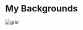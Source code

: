 # My Backgrounds
![grid](https://github.com/user-attachments/assets/324e3c7b-16a1-4be9-b3e6-a74b0809435b)
